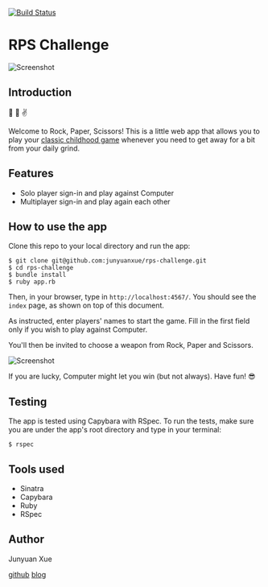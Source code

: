 [![Build Status](https://travis-ci.org/makersacademy/rps-challenge.svg?branch=master)](https://travis-ci.org/makersacademy/rps-challenge)

RPS Challenge
==================

![Screenshot](http://i.imgur.com/IGZ8q3w.png)

Introduction
-------------
:punch: :wave: :v:

Welcome to Rock, Paper, Scissors! This is a little web app that allows you to play your [classic childhood game](https://en.wikipedia.org/wiki/Rock-paper-scissors) whenever you need to get away for a bit from your daily grind.

Features
-------------
* Solo player sign-in and play against Computer
* Multiplayer sign-in and play again each other

How to use the app
-------------------
Clone this repo to your local directory and run the app:
```
$ git clone git@github.com:junyuanxue/rps-challenge.git
$ cd rps-challenge
$ bundle install
$ ruby app.rb
```
Then, in your browser, type in `http://localhost:4567/`. You should see the `index` page, as shown on top of this document.

As instructed, enter players' names to start the game. Fill in the first field only if you wish to play against Computer.

You'll then be invited to choose a weapon from Rock, Paper and Scissors.

![Screenshot](http://i.imgur.com/xs96HA1.png)

If you are lucky, Computer might let you win (but not always). Have fun! :sunglasses:

Testing
--------
The app is tested using Capybara with RSpec. To run the tests, make sure you are under the app's root directory and type in your terminal:
```
$ rspec
```


Tools used
-------------
* Sinatra
* Capybara
* Ruby
* RSpec

Author
-------
Junyuan Xue

[github](https://github.com/junyuanxue)  [blog](https://spinningcodes.wordpress.com/)
